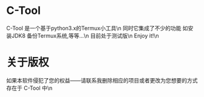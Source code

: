# C-Tool
C-Tool 是一个基于python3.x的Termux小工具\n
同时它集成了不少的功能 如安装JDK8 备份Termux系统,等等...\n
目前处于测试版\n
Enjoy it!\n
# 关于版权
如果本软件侵犯了您的权益——请联系我删除相应的项目或者更改为您想要的方式存在于 C-Tool 中\n
